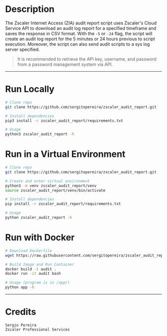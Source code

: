 # Description

The Zscaler Internet Access (ZIA) audit report script uses Zscaler's Cloud Service API to download an audit log report 
for a specified timeframe and saves the response in CSV format. With the `-5` or `-24` flag, the script will create an 
audit log report for the 5 minutes or 24 hours previous to script execution. 
Moreover, the script can also send audit scripts to a sys log server specified.

> It is recommended to retrieve the API key, username, and password from a password management system via API.

---
# Run Locally
```bash
# Clone repo
git clone https://github.com/sergitopereira/zscaler_audit_report.git

# Install dependencies
pip3 install -r zscaler_audit_report/requirements.txt

# Usage
python3 zscaler_audit_report -h
```

# Run in a Virtual Environment
```bash
# Clone repo
git clone https://github.com/sergitopereira/zscaler_audit_report.git

# Create and enter virtual environment
python3 -m venv zscaler_audit_report/venv
source zscaler_audit_report/venv/bin/activate

# Install dependencies
pip install -r zscaler_audit_report/requirements.txt

# Usage
python zscaler_audit_report -h
```
# Run with Docker

```bash
# Download Dockerfile
wget https://raw.githubusercontent.com/sergitopereira/zscaler_audit_report/master/Dockerfile

# Build Image and Run Container
docker build -t audit .  
docker run -it audit bash

# Usage (program is in /app/)
python app -h
```

---

# Credits
```
Sergio Pereira 
Zscaler Professional Services
```

